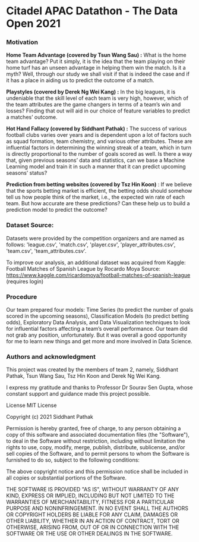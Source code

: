 # Citadel APAC Datathon - The Data Open 2021

### Motivation
**Home Team Advantage (covered by Tsun Wang Sau) :** What is the home team advantage? Put it simply, it is the idea that the team playing on their home turf has an unseen advantage in helping them win the match. Is it a myth? Well, through our study we shall visit if that is indeed the case and if it has a place in aiding us to predict the outcome of a match.

**Playstyles (covered by Derek Ng Wei Kang) :** In the big leagues, it is undeniable that the skill level of each team is very high, however, which of the team attributes are the game changers in terms of a team’s win and losses? Finding that out will aid in our choice of feature variables to predict a matches’ outcome.

**Hot Hand Fallacy (covered by Siddhant Pathak) :** The success of various football clubs varies over years and is dependent upon a lot of factors such as squad formation, team chemistry, and various other attributes. These are influential factors in determining the winning streak of a team, which in turn is directly proportional to the number of goals scored as well. Is there a way that, given previous seasons’ data and statistics, can we base a Machine Learning model and train it in such a manner that it can predict upcoming seasons’ status?

**Prediction from betting websites (covered by Tsz Hin Koon)** : If we believe that the sports betting market is efficient, the betting odds should somehow tell us how people think of the market, i.e., the expected win rate of each team. But how accurate are these predictions? Can these help us to build a prediction model to predict the outcome?

### Dataset Source:
Datasets were provided by the competition organizers and are named as follows: 'league.csv', 'match.csv', 'player.csv', 'player_attributes.csv', 'team.csv', 'team_attributes.csv'. 

To improve our analysis, an additional dataset was acquired from Kaggle: Football Matches of Spanish League by Rocardo Moya
Source: https://www.kaggle.com/ricardomoya/football-matches-of-spanish-league (requires login)

### Procedure
Our team prepared four models: Time Series (to predict the number of goals scored in the upcoming seasons), Classification Models (to predict betting odds), Exploratory Data Analysis, and Data Visualization techniques to look for influential factors affecting a team’s overall performance. Our team did not grab any position, unfortunately. But it was overall a good opportunity for me to learn new things and get more and more involved in Data Science. 

### Authors and acknowledgment
This project was created by the members of team 2, namely, Siddhant Pathak, Tsun Wang Sau, Tsz Hin Koon and Derek Ng Wei Kang.

I express my gratitude and thanks to Professor Dr Sourav Sen Gupta, whose constant support and guidance made this project possible.


License
MIT License

Copyright (c) 2021 Siddhant Pathak

Permission is hereby granted, free of charge, to any person obtaining a copy of this software and associated documentation files (the "Software"), to deal in the Software without restriction, including without limitation the rights to use, copy, modify, merge, publish, distribute, sublicense, and/or sell copies of the Software, and to permit persons to whom the Software is furnished to do so, subject to the following conditions:

The above copyright notice and this permission notice shall be included in all copies or substantial portions of the Software.

THE SOFTWARE IS PROVIDED "AS IS", WITHOUT WARRANTY OF ANY KIND, EXPRESS OR IMPLIED, INCLUDING BUT NOT LIMITED TO THE WARRANTIES OF MERCHANTABILITY, FITNESS FOR A PARTICULAR PURPOSE AND NONINFRINGEMENT. IN NO EVENT SHALL THE AUTHORS OR COPYRIGHT HOLDERS BE LIABLE FOR ANY CLAIM, DAMAGES OR OTHER LIABILITY, WHETHER IN AN ACTION OF CONTRACT, TORT OR OTHERWISE, ARISING FROM, OUT OF OR IN CONNECTION WITH THE SOFTWARE OR THE USE OR OTHER DEALINGS IN THE SOFTWARE.
